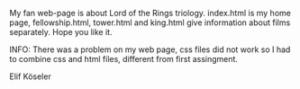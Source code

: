   My fan web-page is about Lord of the Rings triology.
  index.html is my home page, fellowship.html, tower.html and king.html give information about films separately.
  Hope you like it.
  
  INFO:
  There was a problem on my web page, css files did not work so I had to combine css and html files, different from first assingment.
  
  Elif Köseler

